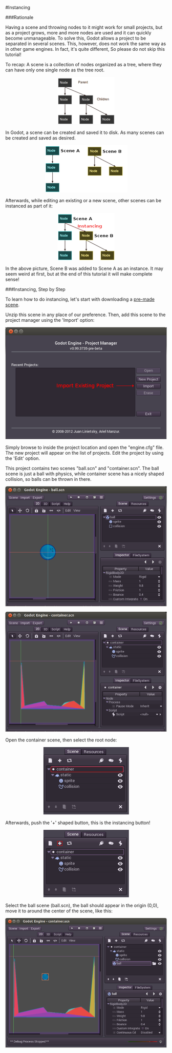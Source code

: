 #Instancing

###Rationale

Having a scene and throwing nodes to it might work for small projects, but as a project grows, more and more nodes are used and it can quickly become unmanageable. To solve this, Godot allows a project to be separated in several scenes. This, however, does not work the same way as in other game engines. In fact, it's quite different, So please do not skip this tutorial!

To recap: A scene is a collection of nodes organized as a tree, where they can have only one single node as the tree root. 

<p align="center"><img src="images/tree.png"></p>

In Godot, a scene can be created and saved it to disk. As many scenes can be created and saved as desired.

<p align="center"><img src="images/instancingpre.png"></p>

Afterwards, while editing an existing or a new scene, other scenes can be instanced as part of it:

<p align="center"><img src="images/instancing.png"></p>

In the above picture, Scene B was added to Scene A as an instance. It may seem weird at first, but at the end of this tutorial it will make complete sense!

###Instancing, Step by Step

To learn how to do instancing, let's start with downloading a [pre-made scene](media/instancing.zip).

Unzip this scene in any place of our preference. Then, add this scene to the project manager using the 'Import' option:

<p align="center"><img src="images/importproject.png"></p>

Simply browse to inside the project location and open the "engine.cfg" file. The new project will appear on the list of projects. Edit the project by using the 'Edit' option.

This project contains two scenes "ball.scn" and "container.scn". The ball scene is just a ball with physics, while container scene has a nicely shaped collision, so balls can be thrown in there.

<p align="center"><img src="images/ballscene.png"></p>
<p align="center"><img src="images/contscene.png"></p>

Open the container scene, then select the root node:

<p align="center"><img src="images/controot.png"></p>

Afterwards, push the '+' shaped button, this is the instancing button!

<p align="center"><img src="images/continst.png"></p>

Select the ball scene (ball.scn), the ball should appear in the origin (0,0), move it to around the center
of the scene, like this:

<p align="center"><img src="images/continstanced.png"></p>
